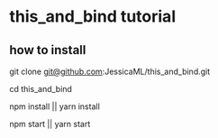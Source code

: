 # this_and_bind tutorial

## how to install

git clone git@github.com:JessicaML/this_and_bind.git

cd this_and_bind

npm install || yarn install

npm start || yarn start


